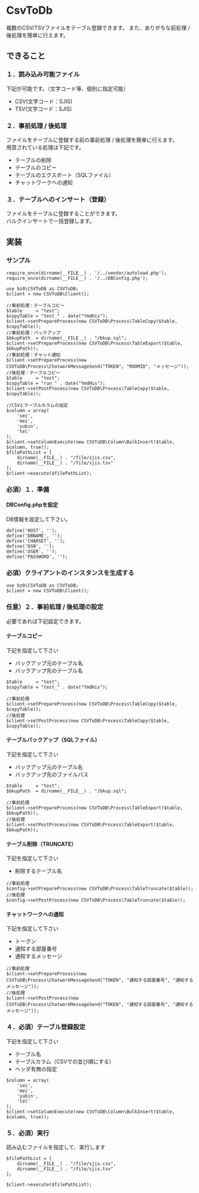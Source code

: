 # CsvToDb

複数のCSV/TSVファイルをテーブル登録できます。
また、ありがちな前処理 / 後処理を簡単に行えます。

## できること

### １．読み込み可能ファイル

下記が可能です。（文字コード等、個別に指定可能）

- CSV(文字コード：SJIS)
- TSV(文字コード：SJIS)

### ２．事前処理 / 後処理

ファイルをテーブルに登録する前の事前処理 / 後処理を簡単に行えます。  
用意されている処理は下記です。

- テーブルの削除
- テーブルのコピー
- テーブルのエクスポート（SQLファイル）
- チャットワークへの通知

### ３．テーブルへのインサート（登録）

ファイルをテーブルに登録することができます。  
バルクインサートで一括登録します。


## 実装

### サンプル

```
require_once(dirname(__FILE__) . '/../vendor/autoload.php');
require_once(dirname(__FILE__) . '/../DBConfig.php');

use bz0\CSVToDB as CSVToDB;
$client = new CSVToDB\Client();

//事前処理：テーブルコピー
$table     = "test";
$copyTable = "test_" . date("YmdHis");
$client->setPrepareProcess(new CSVToDB\Process\TableCopy($table, $copyTable));
//事前処理：バックアップ
$bkupPath  = dirname(__FILE__) . "/bkup.sql";
$client->setPrepareProcess(new CSVToDB\Process\TableExport($table, $bkupPath));
//事前処理：チャット通知
$client->setPrepareProcess(new CSVToDB\Process\ChatworkMessageSend("TOKEN", "ROOMID", "メッセージ"));
//後処理：テーブルコピー
$table     = "test";
$copyTable = "run_" . date("YmdHis");
$client->setPostProcess(new CSVToDB\Process\TableCopy($table, $copyTable));

//CSVとテーブルカラムの指定
$column = array(
    'sei',
    'mei',
    'yubin',
    'tel'
);
$client->setColumnExecute(new CSVToDB\Column\BulkInsert($table, $column, true));
$filePathList = [
    dirname(__FILE__) . "/file/sjis.csv",
    dirname(__FILE__) . "/file/sjis.tsv"
];
$client->execute($filePathList);
```

### 必須）１．準備

#### DBConfig.phpを設定

DB情報を設定して下さい。

```
define('HOST', '');
define('DBNAME', '');
define('CHARSET', '');
define('DSN', '');
define('USER', '');
define('PASSWORD', '');
```

### 必須）クライアントのインスタンスを生成する

```
use bz0\CSVToDB as CSVToDB;
$client = new CSVToDB\Client();
```

### 任意）２．事前処理 / 後処理の設定

必要であれば下記設定できます。

#### テーブルコピー

下記を指定して下さい

- バックアップ元のテーブル名
- バックアップ先のテーブル名

```
$table     = "test";
$copyTable = "test_" . date("YmdHis");

//事前処理
$client->setPrepareProcess(new CSVToDB\Process\TableCopy($table, $copyTable));
//後処理
$client->setPostProcess(new CSVToDB\Process\TableCopy($table, $copyTable));
```

#### テーブルバックアップ（SQLファイル）

下記を指定して下さい

- バックアップ元のテーブル名
- バックアップ先のファイルパス

```
$table     = "test";
$bkupPath  = dirname(__FILE__) . "/bkup.sql";

//事前処理
$client->setPrepareProcess(new CSVToDB\Process\TableExport($table, $bkupPath));
//後処理
$client->setPostProcess(new CSVToDB\Process\TableExport($table, $bkupPath));
```

#### テーブル削除（TRUNCATE）

下記を指定して下さい

- 削除するテーブル名

```
//事前処理
$config->setPrepareProcess(new CSVToDB\Process\TableTruncate($table));
//後処理
$config->setPostProcess(new CSVToDB\Process\TableTruncate($table));
```

#### チャットワークへの通知

下記を指定して下さい

- トークン
- 通知する部屋番号
- 通知するメッセージ

```
//事前処理
$client->setPrepareProcess(new CSVToDB\Process\ChatworkMessageSend("TOKEN", "通知する部屋番号", "通知するメッセージ"));
//後処理
$client->setPostProcess(new CSVToDB\Process\ChatworkMessageSend("TOKEN", "通知する部屋番号", "通知するメッセージ"));
```

### ４．必須）テーブル登録設定

下記を指定して下さい

- テーブル名
- テーブルカラム（CSVでの並び順にする）
- ヘッダ有無の指定

```
$column = array(
    'sei',
    'mei',
    'yubin',
    'tel'
);
$client->setColumnExecute(new CSVToDB\Column\BulkInsert($table, $column, true));
```

### ５．必須）実行

読み込むファイルを指定して、実行します

```
$filePathList = [
    dirname(__FILE__) . "/file/sjis.csv",
    dirname(__FILE__) . "/file/sjis.tsv"
];

$client->execute($filePathList);
```
